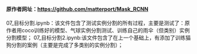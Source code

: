 ﻿#### 原作者网址：https://github.com/matterport/Mask_RCNN
07_目标分割.ipynb：该文件包含了测试实例分割的所有过程，主要是测试了：原作者用coco训练好的模型、气球实例分割测试、训练自己的雨伞（但类别）实例分割模型；
07_目标分割2.ipynb:该文件包含了在上一个基础上，有添加了训练猫狗分割的案例（主要是完成了多类别的实例分割）；